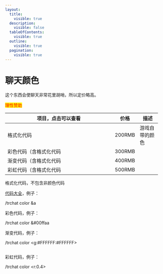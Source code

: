 ```yaml
---
layout:
  title:
    visible: true
  description:
    visible: false
  tableOfContents:
    visible: true
  outline:
    visible: true
  pagination:
    visible: true
---
```


# 聊天颜色

这个东西会使聊天非常花里胡哨，所以定价略高。

<mark style="color:red;">理性赞助</mark>

<table><thead><tr><th width="338">项目，点击可以查看</th><th>价格</th><th>描述</th></tr></thead><tbody><tr><td>格式化代码</td><td>200RMB</td><td>游戏自带的颜色</td></tr><tr><td>彩色代码（含格式化代码</td><td>300RMB</td><td></td></tr><tr><td>渐变代码（含格式化代码</td><td>400RMB</td><td></td></tr><tr><td>彩虹代码（含格式化代码</td><td>500RMB</td><td></td></tr></tbody></table>

格式化代码，不包含非颜色代码

[代码大全](https://zh.minecraft.wiki/w/%E6%A0%BC%E5%BC%8F%E5%8C%96%E4%BB%A3%E7%A0%81)，例子：

/trchat color \&a

彩色代码，例子：

/trchat color \&#00ffaa

渐变代码，例子：

/trchat color \<g:#FFFFFF:#FFFFFF>

<figure><img src="https://s2.loli.net/2024/03/18/aJXUrYKv7ESdNAb.png" alt=""><figcaption></figcaption></figure>

彩虹代码，例子：

/trchat color \<r:0.4>

<figure><img src="https://s2.loli.net/2024/03/18/FdEC7UgfhZc4keN.png" alt=""><figcaption></figcaption></figure>
